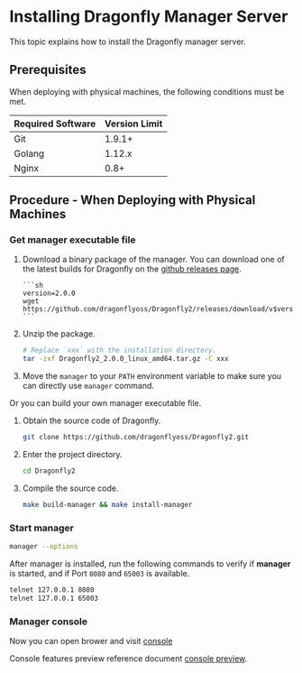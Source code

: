 # Installing Dragonfly Manager Server

This topic explains how to install the Dragonfly manager server.

## Prerequisites

When deploying with physical machines, the following conditions must be met.

| Required Software | Version Limit |
| ----------------- | ------------- |
| Git               | 1.9.1+        |
| Golang            | 1.12.x        |
| Nginx             | 0.8+          |

## Procedure - When Deploying with Physical Machines

### Get manager executable file

1.  Download a binary package of the manager. You can download
    one of the latest builds for Dragonfly on
    the [github releases page](https://github.com/dragonflyoss/Dragonfly2/releases).

        ```sh
        version=2.0.0
        wget https://github.com/dragonflyoss/Dragonfly2/releases/download/v$version/Dragonfly2_$version_linux_amd64.tar.gz
        ```

2.  Unzip the package.

    ```sh
    # Replace `xxx` with the installation directory.
    tar -zxf Dragonfly2_2.0.0_linux_amd64.tar.gz -C xxx
    ```

3.  Move the `manager` to your `PATH` environment variable
    to make sure you can directly use `manager` command.

Or you can build your own manager executable file.

1. Obtain the source code of Dragonfly.

   ```sh
   git clone https://github.com/dragonflyoss/Dragonfly2.git
   ```

2. Enter the project directory.

   ```sh
   cd Dragonfly2
   ```

3. Compile the source code.

   ```sh
   make build-manager && make install-manager
   ```

### Start manager

```sh
manager --options
```

After manager is installed, run the following commands to
verify if **manager** is started, and if Port `8080` and `65003` is available.

```sh
telnet 127.0.0.1 8080
telnet 127.0.0.1 65003
```

### Manager console

Now you can open brower and visit [console](http://localhost:8080)

Console features preview reference document
[console preview](../../../design/manager.md).
